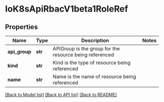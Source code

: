 # IoK8sApiRbacV1beta1RoleRef

## Properties
Name | Type | Description | Notes
------------ | ------------- | ------------- | -------------
**api_group** | **str** | APIGroup is the group for the resource being referenced | 
**kind** | **str** | Kind is the type of resource being referenced | 
**name** | **str** | Name is the name of resource being referenced | 

[[Back to Model list]](../README.md#documentation-for-models) [[Back to API list]](../README.md#documentation-for-api-endpoints) [[Back to README]](../README.md)



